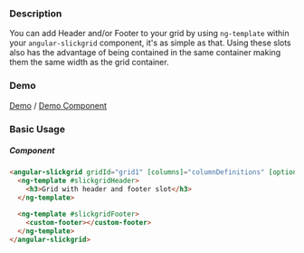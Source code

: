 ### Description
You can add Header and/or Footer to your grid by using `ng-template` within your `angular-slickgrid` component, it's as simple as that. Using these slots also has the advantage of being contained in the same container making them the same width as the grid container.

### Demo

[Demo](https://ghiscoding.github.io/Angular-Slickgrid/#/header-footer) / [Demo Component](https://github.com/ghiscoding/Angular-Slickgrid/blob/master/src/app/examples/grid-header-footer.component.ts)

### Basic Usage

##### Component

```html
<angular-slickgrid gridId="grid1" [columns]="columnDefinitions" [options]="gridOptions" [dataset]="dataset">
  <ng-template #slickgridHeader>
    <h3>Grid with header and footer slot</h3>
  </ng-template>

  <ng-template #slickgridFooter>
    <custom-footer></custom-footer>
  </ng-template>
</angular-slickgrid>
```
